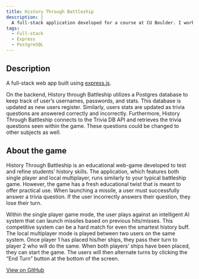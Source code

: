 ```yaml
---
title: History Through Battleship
description: |
  A full-stack application developed for a course at CU Boulder. I worked alongside 4 other students to create a trivia battleship game.
tags:
  - Full-stack
  - Express
  - PostgreSQL
---
```


## Description
A full-stack web app built using [express.js](https://expressjs.com/).

On the backend, History through Battleship utilizes a Postgres database to keep track of user’s usernames, passwords, and stats. This database is updated as new users register. Similarly, users stats are updated as trivia questions are answered correctly and incorrectly. Furthermore, History Through Battleship connects to the Trivia DB API and retrieves the trivia questions seen within the game. These questions could be changed to other subjects as well.

## About the game
History Through Battleship is an educational web-game developed to test and refine students’ history skills. The application, which features both single player and local multiplayer, runs similarly to your typical battleship game. However, the game has a fresh educational twist that is meant to offer practical use. When launching a missile, a user must successfully answer a trivia question. If the user incorrectly answers their question, they lose their turn.

Within the single player game mode, the user plays against an intelligent AI system that can launch missiles based on previous hits/misses. This competitive system can be a hard match for even the smartest history buff. The local multiplayer mode is played between two users on the same system. Once player 1 has placed his/her ships, they pass their turn to player 2 who will do the same. When both players’ ships have been placed, they can start the game. The users will then alternate turns by clicking the “End Turn” button at the bottom of the screen.


[View on GitHub](https://github.com/kaischuygon/history-through-battleship)